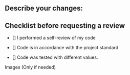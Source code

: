 ## Describe your changes:


## Checklist before requesting a review

- [] I performed a self-review of my code

- [] Code is in accordance with the project standard

- [] Code was tested with different values.


Images (Only if needed)